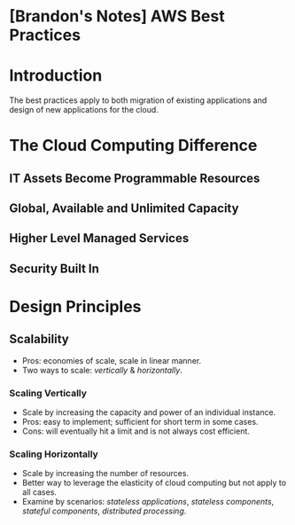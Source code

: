 # [Brandon's Notes] AWS Best Practices


# Introduction
The best practices apply to both migration of existing applications and design of new applications for the cloud.


# The Cloud Computing Difference
## IT Assets Become Programmable Resources

## Global, Available and Unlimited Capacity

## Higher Level Managed Services

## Security Built In


# Design Principles
## Scalability
- Pros: economies of scale, scale in linear manner.
- Two ways to scale: *vertically* & *horizontally*.

### Scaling Vertically
- Scale by increasing the capacity and power of an individual instance. 
- Pros: easy to implement; sufficient for short term in some cases.
- Cons: will eventually hit a limit and is not always cost efficient.

### Scaling Horizontally
- Scale by increasing the number of resources.
- Better way to leverage the elasticity of cloud computing but not apply to all cases.
- Examine by scenarios: *stateless applications*, *stateless components*, *stateful components*, *distributed processing*.
